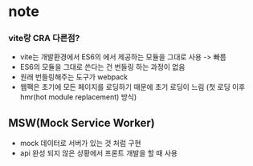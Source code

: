 # note

### vite랑 CRA 다른점?
- vite는 개발환경에서 ES6의 에서 제공하는 모듈을 그대로 사용 -> 빠름
- ES6의 모듈을 그대로 쓴다는 건 번들링 하는 과정이 없음
- 원래 번들링해주는 도구가 webpack
- 웹팩은 초기에 모든 페이지를 로딩하기 때문에 초기 로딩이 느림 (첫 로딩 이후 hmr(hot module replacement) 방식)

## MSW(Mock Service Worker)
- mock 데이터로 서버가 있는 것 처럼 구현
- api 완성 되지 않은 상황에서 프론트 개발을 할 때 사용

